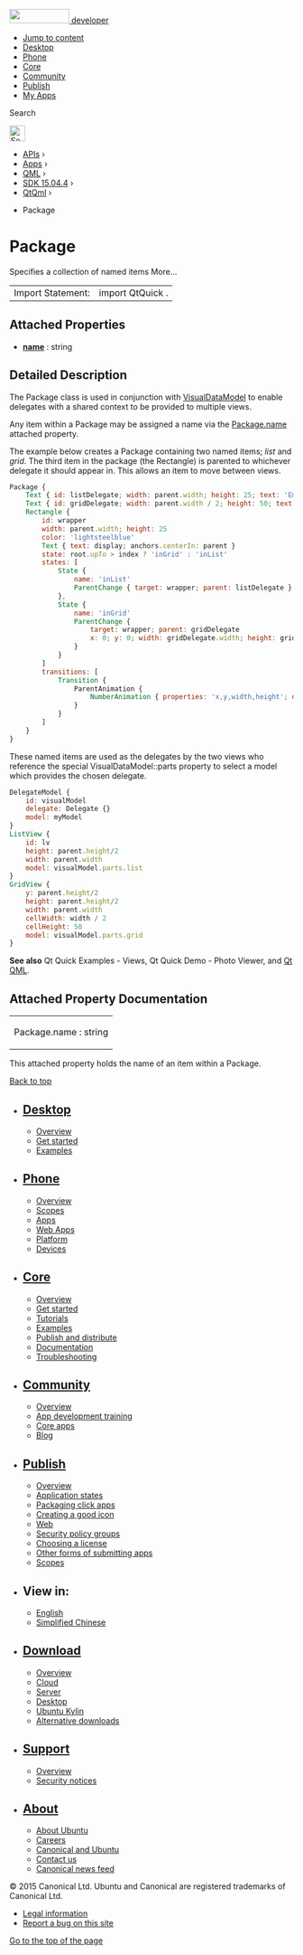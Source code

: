 <a href="https://developer.ubuntu.com/" class="logo-ubuntu"><img src="https://developer.ubuntu.com/assets/sites/ubuntu/latest/u/img/logos/logo-ubuntu-orange.svg" width="106" height="25" /> <span>developer</span></a>

-   [Jump to content](index.html#main-content)
-   [Desktop](https://developer.ubuntu.com/en/desktop/)
-   [Phone](https://developer.ubuntu.com/en/phone/)
-   [Core](https://developer.ubuntu.com/core)
-   [Community](https://developer.ubuntu.com/en/community/)
-   [Publish](https://developer.ubuntu.com/en/publish/)
-   [My Apps](https://myapps.developer.ubuntu.com/)

Search

<img src="https://developer.ubuntu.com/assets/sites/ubuntu/latest/u/img/search-white.svg" alt="Search" height="28" />

-   [APIs](../../../../index.html) ›
-   [Apps](../../../index.html) ›
-   [QML](../../index.html) ›
-   [SDK 15.04.4](../index.html) ›
-   [QtQml](../QtQml/index.html) ›

<!-- -->

-   Package

Package
=======

<span class="subtitle"></span>
Specifies a collection of named items More...

|                   |                  |
|-------------------|------------------|
| Import Statement: | import QtQuick . |

<span id="attached-properties"></span>
Attached Properties
-------------------

-   ****[name](index.html#name-attached-prop)**** : string

<span id="details"></span>
Detailed Description
--------------------

The Package class is used in conjunction with [VisualDataModel](../QtQml.VisualDataModel/index.html) to enable delegates with a shared context to be provided to multiple views.

Any item within a Package may be assigned a name via the [Package.name](index.html#name-attached-prop) attached property.

The example below creates a Package containing two named items; *list* and *grid*. The third item in the package (the Rectangle) is parented to whichever delegate it should appear in. This allows an item to move between views.

``` qml
Package {
    Text { id: listDelegate; width: parent.width; height: 25; text: 'Empty'; Package.name: 'list' }
    Text { id: gridDelegate; width: parent.width / 2; height: 50; text: 'Empty'; Package.name: 'grid' }
    Rectangle {
        id: wrapper
        width: parent.width; height: 25
        color: 'lightsteelblue'
        Text { text: display; anchors.centerIn: parent }
        state: root.upTo > index ? 'inGrid' : 'inList'
        states: [
            State {
                name: 'inList'
                ParentChange { target: wrapper; parent: listDelegate }
            },
            State {
                name: 'inGrid'
                ParentChange {
                    target: wrapper; parent: gridDelegate
                    x: 0; y: 0; width: gridDelegate.width; height: gridDelegate.height
                }
            }
        ]
        transitions: [
            Transition {
                ParentAnimation {
                    NumberAnimation { properties: 'x,y,width,height'; duration: 300 }
                }
            }
        ]
    }
}
```

These named items are used as the delegates by the two views who reference the special VisualDataModel::parts property to select a model which provides the chosen delegate.

``` qml
DelegateModel {
    id: visualModel
    delegate: Delegate {}
    model: myModel
}
ListView {
    id: lv
    height: parent.height/2
    width: parent.width
    model: visualModel.parts.list
}
GridView {
    y: parent.height/2
    height: parent.height/2
    width: parent.width
    cellWidth: width / 2
    cellHeight: 50
    model: visualModel.parts.grid
}
```

**See also** Qt Quick Examples - Views, Qt Quick Demo - Photo Viewer, and [Qt QML](../QtQml.qtqml-index/index.html).

Attached Property Documentation
-------------------------------

<table>
<colgroup>
<col width="100%" />
</colgroup>
<tbody>
<tr class="odd">
<td><p><span id="name-attached-prop"></span><span class="name">Package.name</span> : <span class="type">string</span></p></td>
</tr>
</tbody>
</table>

This attached property holds the name of an item within a Package.

[Back to top](index.html#)

-   [Desktop](https://developer.ubuntu.com/en/desktop/)
    ---------------------------------------------------

    -   [Overview](https://developer.ubuntu.com/en/desktop/)
    -   [Get started](http://snapcraft.io/?utm_source=developer.ubuntu.com&utm_medium=devportal&utm_term=snaps%20snapcraft%20desktop&utm_content=menu&utm_campaign=duc_snappers)
    -   [Examples](https://github.com/ubuntu/snappy-playpen)

-   [Phone](https://developer.ubuntu.com/en/phone/)
    -----------------------------------------------

    -   [Overview](https://developer.ubuntu.com/en/phone/)
    -   [Scopes](https://developer.ubuntu.com/en/phone/scopes/)
    -   [Apps](https://developer.ubuntu.com/en/phone/apps/)
    -   [Web Apps](https://developer.ubuntu.com/en/phone/web/)
    -   [Platform](https://developer.ubuntu.com/en/phone/platform/)
    -   [Devices](https://developer.ubuntu.com/en/phone/devices/)

-   [Core](https://developer.ubuntu.com/core)
    -----------------------------------------

    -   [Overview](https://developer.ubuntu.com/core)
    -   [Get started](https://developer.ubuntu.com/core/get-started)
    -   [Tutorials](https://developer.ubuntu.com/core/tutorials)
    -   [Examples](https://developer.ubuntu.com/core/examples)
    -   [Publish and distribute](https://developer.ubuntu.com/core/publish-and-distribute)
    -   [Documentation](https://developer.ubuntu.com/core/documentation)
    -   [Troubleshooting](https://developer.ubuntu.com/core/troubleshooting)

-   [Community](https://developer.ubuntu.com/en/community/)
    -------------------------------------------------------

    -   [Overview](https://developer.ubuntu.com/en/community/)
    -   [App development training](https://developer.ubuntu.com/en/community/training/)
    -   [Core apps](https://developer.ubuntu.com/en/community/core-apps/)
    -   [Blog](https://developer.ubuntu.com/en/community/blog/)

-   [Publish](https://developer.ubuntu.com/en/publish/)
    ---------------------------------------------------

    -   [Overview](https://developer.ubuntu.com/en/publish/)
    -   [Application states](https://developer.ubuntu.com/en/publish/application-states/)
    -   [Packaging click apps](https://developer.ubuntu.com/en/publish/packaging-click-apps/)
    -   [Creating a good icon](https://developer.ubuntu.com/en/publish/creating-a-good-icon/)
    -   [Web](https://developer.ubuntu.com/en/publish/web/)
    -   [Security policy groups](https://developer.ubuntu.com/en/publish/security-policy-groups/)
    -   [Choosing a license](https://developer.ubuntu.com/en/publish/choosing-a-license/)
    -   [Other forms of submitting apps](https://developer.ubuntu.com/en/publish/other-forms-of-submitting-apps/)
    -   [Scopes](https://developer.ubuntu.com/en/publish/scopes/)

-   View in:
    --------

    -   [English](index.html "Change to language: English")
    -   [Simplified Chinese](index.html "Change to language: Simplified Chinese")

-   [Download](http://ubuntu.com/download/)
    ---------------------------------------

    -   [Overview](http://ubuntu.com/download)
    -   [Cloud](http://ubuntu.com/download/cloud)
    -   [Server](http://ubuntu.com/download/server)
    -   [Desktop](http://ubuntu.com/download/desktop)
    -   [Ubuntu Kylin](http://ubuntu.com/download/ubuntu-kylin)
    -   [Alternative downloads](http://ubuntu.com/download/alternative-downloads)

-   [Support](http://ubuntu.com/support/)
    -------------------------------------

    -   [Overview](http://ubuntu.com/support)
    -   [Security notices](http://www.ubuntu.com/usn/)

-   [About](http://ubuntu.com/about/)
    ---------------------------------

    -   [About Ubuntu](http://ubuntu.com/about/about-ubuntu)
    -   [Careers](http://www.canonical.com/careers)
    -   [Canonical and Ubuntu](http://ubuntu.com/about/canonical-and-ubuntu)
    -   [Contact us](http://ubuntu.com/about/contact-us)
    -   [Canonical news feed](http://insights.ubuntu.com/feed/)

© 2015 Canonical Ltd. Ubuntu and Canonical are registered trademarks of Canonical Ltd.

-   [Legal information](http://www.ubuntu.com/legal)
-   [Report a bug on this site](https://bugs.launchpad.net/developer-ubuntu-com/)

<span class="accessibility-aid">[Go to the top of the page](index.html#)</span>
